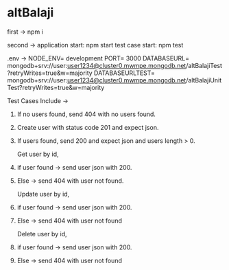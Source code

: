 # altBalaji

first ->
npm i

second ->
application start: npm start
test case start: npm test

.env ->
NODE_ENV= development
PORT= 3000
DATABASEURL= mongodb+srv://user:user1234@cluster0.mwmpe.mongodb.net/altBalajiTest?retryWrites=true&w=majority
DATABASEURLTEST= mongodb+srv://user:user1234@cluster0.mwmpe.mongodb.net/altBalajiUnitTest?retryWrites=true&w=majority

Test Cases Include ->

1. If no users found, send 404 with no users found.
2. Create user with status code 201 and expect json.
3. If users found, send 200 and expect json and users length > 0.

   Get user by id,

4. if user found -> send user json with 200.
5. Else -> send 404 with user not found.

   Update user by id,

6. if user found -> send user json with 200.
7. Else -> send 404 with user not found

   Delete user by id,

8. if user found -> send user json with 200.
9. Else -> send 404 with user not found
